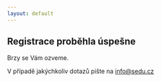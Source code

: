 ```yaml
---
layout: default
---
```


## Registrace proběhla úspešne

Brzy se Vám ozveme.

V případě jakýchkoliv dotazů pište na <info@sedu.cz>


